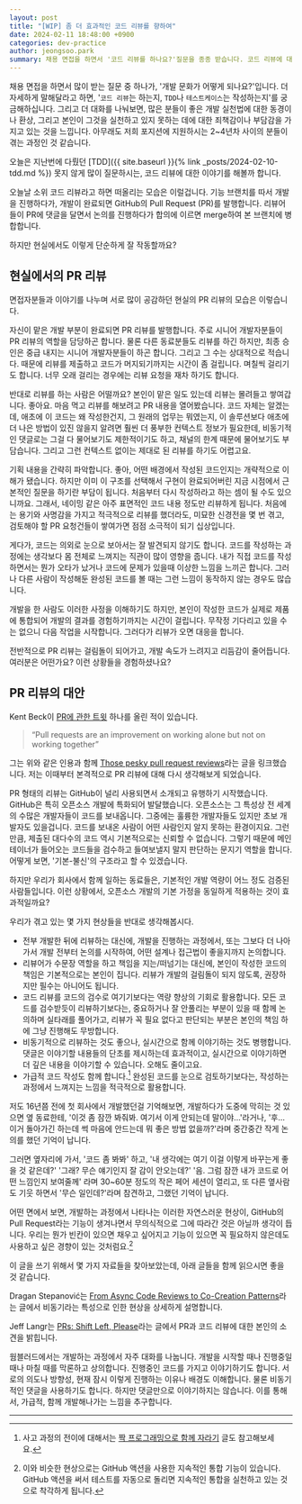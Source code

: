 ```yaml
---
layout: post
title: "[WIP] 좀 더 효과적인 코드 리뷰를 향하여"
date: 2024-02-11 18:48:00 +0900
categories: dev-practice
author: jeongsoo.park
summary: 채용 면접을 하면서 '코드 리뷰를 하나요?'질문을 종종 받습니다. 코드 리뷰에 대한 오해와 단상들을 풀어봅니다.
---
```

채용 면접을 하면서 많이 받는 질문 중 하나가, '개발 문화가 어떻게 되나요?'입니다. 더 자세하게 말해달라고 하면, '`코드 리뷰`는 하는지, `TDD`나 `테스트케이스`는 작성하는지'를 궁금해하십니다. 그리고 더 대화를 나눠보면, 많은 분들이 좋은 개발 실천법에 대한 동경이나 환상, 그리고 본인이 그것을 실천하고 있지 못하는 데에 대한 죄책감이나 부담감을 가지고 있는 것을 느낍니다. 아무래도 저희 포지션에 지원하시는 2~4년차 사이의 분들이 겪는 과정인 것 같습니다.

오늘은 지난번에 다뤘던 [TDD]({{ site.baseurl }}{% link _posts/2024-02-10-tdd.md %}) 못지 않게 많이 질문하시는, 코드 리뷰에 대한 이야기를 해볼까 합니다.

오늘날 소위 코드 리뷰라고 하면 떠올리는 모습은 이럴겁니다. 기능 브랜치를 따서 개발을 진행하다가, 개발이 완료되면 GitHub의 Pull Request (PR)를 발행합니다. 리뷰어들이 PR에 댓글을 달면서 논의를 진행하다가 합의에 이르면 merge하여 본 브랜치에 병합합니다.

하지만 현실에서도 이렇게 단순하게 잘 작동할까요?


## 현실에서의 PR 리뷰

면접자분들과 이야기를 나누며 서로 많이 공감하던 현실의 PR 리뷰의 모습은 이렇습니다.

자신이 맡은 개발 부분이 완료되면 PR 리뷰를 발행합니다. 주로 시니어 개발자분들이 PR 리뷰의 역할을 담당하곤 합니다. 물론 다른 동료분들도 리뷰를 하긴 하지만, 최종 승인은 중급 내지는 시니어 개발자분들이 하곤 합니다. 그리고 그 수는 상대적으로 적습니다. 때문에 리뷰를 제출하고 코드가 머지되기까지는 시간이 좀 걸립니다. 며칠씩 걸리기도 합니다. 너무 오래 걸리는 경우에는 리뷰 요청을 재차 하기도 합니다.

반대로 리뷰를 하는 사람은 어떨까요? 본인이 맡은 일도 있는데 리뷰는 몰려들고 쌓여갑니다. 좋아요. 마음 먹고 리뷰를 해보려고 PR 내용을 열어봤습니다. 코드 자체는 알겠는데, 애초에 이 코드는 왜 작성한건지, 그 원래의 업무는 뭐였는지, 이 솔루션보다 애초에 더 나은 방법이 있진 않을지 알려면 훨씬 더 풍부한 컨텍스트 정보가 필요한데, 비동기적인 댓글로는 그걸 다 물어보기도 제한적이기도 하고, 채널의 한계 때문에 물어보기도 부담습니다. 그리고 그런 컨텍스트 없이는 제대로 된 리뷰를 하기도 어렵고요.

기획 내용을 간략히 파악합니다. 좋아, 어떤 배경에서 작성된 코드인지는 개략적으로 이해가 됐습니다. 하지만 이미 이 구조를 선택해서 구현이 완료되어버린 지금 시점에서 근본적인 질문을 하기란 부담이 됩니다. 처음부터 다시 작성하라고 하는 셈이 될 수도 있으니까요. 그래서, 네이밍 같은 아주 표면적인 코드 내용 정도만 리뷰하게 됩니다. 처음에는 용기와 사명감을 가지고 적극적으로 리뷰를 했더라도, 미묘한 신경전을 몇 번 겪고, 검토해야 할 PR 요청건들이 쌓여가면 점점 소극적이 되기 십상입니다.

게다가, 코드는 의외로 눈으로 보아서는 잘 발견되지 않기도 합니다. 코드를 작성하는 과정에는 생각보다 몸 전체로 느껴지는 직관이 많이 영향을 줍니다. 내가 직접 코드를 작성하면서는 뭔가 오타가 났거나 코드에 문제가 있을때 이상한 느낌을 느끼곤 합니다. 그러나 다른 사람이 작성해둔 완성된 코드를 볼 때는 그런 느낌이 동작하지 않는 경우도 많습니다.

개발을 한 사람도 이러한 사정을 이해하기도 하지만, 본인이 작성한 코드가 실제로 제품에 통합되어 개발의 결과를 경험하기까지는 시간이 걸립니다. 무작정 기다리고 있을 수는 없으니 다음 작업을 시작합니다. 그러다가 리뷰가 오면 대응을 합니다.

전반적으로 PR 리뷰는 걸림돌이 되어가고, 개발 속도가 느려지고 리듬감이 줄어듭니다. 여러분은 어떤가요? 이런 상황들을 경험하셨나요?


## PR 리뷰의 대안

Kent Beck이 [PR에 관한 트윗](https://twitter.com/kentbeck/status/1375936309458464769) 하나를 올린 적이 있습니다.

> “Pull requests are an improvement on working alone but not on working together”

그는 위와 같은 인용과 함께 [Those pesky pull request reviews](https://jessitron.com/2021/03/27/those-pesky-pull-request-reviews/)라는 글을 링크했습니다. 저는 이때부터 본격적으로 PR 리뷰에 대해 다시 생각해보게 되었습니다.

PR 형태의 리뷰는 GitHub이 널리 사용되면서 소개되고 유행하기 시작했습니다. GitHub은 특히 오픈소스 개발에 특화되어 발달했습니다. 오픈소스는 그 특성상 전 세계의 수많은 개발자들이 코드를 보내옵니다. 그중에는 훌륭한 개발자들도 있지만 초보 개발자도 있을겁니다. 코드를 보내온 사람이 어떤 사람인지 알지 못하는 환경이지요. 그런만큼, 제출된 대다수의 코드 역시 기본적으로는 신뢰할 수 없습니다. 그렇기 때문에 메인테이너가 들어오는 코드들을 검수하고 들여보낼지 말지 판단하는 문지기 역할을 합니다. 어떻게 보면, '기본-불신'의 구조라고 할 수 있겠습니다.

하지만 우리가 회사에서 함께 일하는 동료들은, 기본적인 개발 역량이 어느 정도 검증된 사람들입니다. 이런 상황에서, 오픈소스 개발의 기본 가정을 동일하게 적용하는 것이 효과적일까요?

우리가 겪고 있는 몇 가지 현상들을 반대로 생각해봅시다.

* 전부 개발한 뒤에 리뷰하는 대신에, 개발을 진행하는 과정에서, 또는 그보다 더 나아가서 개발 전부터 논의를 시작하여, 어떤 설계나 접근법이 좋을지까지 논의합니다.
* 리뷰어가 수문장 역할을 하고 책임을 지는/떠넘기는 대신에, 본인이 작성한 코드의 책임은 기본적으로는 본인이 집니다. 리뷰가 개발의 걸림돌이 되지 않도록, 권장하지만 필수는 아니어도 됩니다.
* 코드 리뷰를 코드의 검수로 여기기보다는 역량 향상의 기회로 활용합니다. 모든 코드를 검수받듯이 리뷰하기보다는, 중요하거나 잘 안풀리는 부분이 있을 때 함께 논의하며 실타래를 풀어가고, 리뷰가 꼭 필요 없다고 판단되는 부분은 본인의 책임 하에 그냥 진행해도 무방합니다.
* 비동기적으로 리뷰하는 것도 좋으나, 실시간으로 함께 이야기하는 것도 병행합니다. 댓글은 이야기할 내용들의 단초를 제시하는데 효과적이고, 실시간으로 이야기하면 더 깊은 내용을 이야기할 수 있습니다. 오해도 줄이고요.
* 가급적 코드 작성도 함께 합니다.[^1] 완성된 코드를 눈으로 검토하기보다는, 작성하는 과정에서 느껴지는 느낌을 적극적으로 활용합니다.


저도 16년쯤 전에 첫 회사에서 개발했던걸 기억해보면, 개발하다가 도중에 막히는 것 있으면 옆 동료한테, '이것 좀 잠깐 봐줘봐. 여기서 이게 안되는데 말이야...'라거나, '후... 이거 돌아가긴 하는데 썩 마음에 안드는데 뭐 좋은 방법 없을까?'라며 중간중간 작게 논의를 했던 기억이 납니다. 

그러면 옆자리에 가서, '코드 좀 봐봐' 하고, '내 생각에는 여기 이걸 이렇게 바꾸는게 좋을 것 같은데?' '그래? 무슨 얘기인지 잘 감이 안오는데?' '음. 그럼 잠깐 내가 코드로 어떤 느낌인지 보여줄께' 라며 30~60분 정도의 작은 페어 세션이 열리고, 또 다른 옆사람도 기웃 하면서 '무슨 일인데?'라며 참견하고, 그랬던 기억이 납니다. 

어떤 면에서 보면, 개발하는 과정에서 나타나는 이러한 자연스러운 현상이, GitHub의 Pull Request라는 기능이 생겨나면서 무의식적으로 그에 따라간 것은 아닐까 생각이 듭니다. 우리는 뭔가 빈칸이 있으면 채우고 싶어지고 기능이 있으면 꼭 필요하지 않은데도 사용하고 싶은 경향이 있는 것처럼요.[^2]

이 글을 쓰기 위해서 몇 가지 자료들을 찾아보았는데, 아래 글들을 함께 읽으시면 좋을 것 같습니다.

Dragan Stepanović는 [From Async Code Reviews to Co-Creation Patterns](https://www.infoq.com/articles/co-creation-patterns-software-development/)라는 글에서 비동기라는 특성으로 인한 현상을 상세하게 설명합니다.

Jeff Langr는 [PRs: Shift Left, Please](https://medium.com/pragmatic-programmers/prs-shift-left-please-part-one-b0f8bb79ef2b)라는 글에서 PR과 코드 리뷰에 대한 본인의 소견을 밝힙니다.

웜블러드에서는 개발하는 과정에서 자주 대화를 나눕니다. 개발을 시작할 때나 진행중일 때나 마칠 때를 막론하고 상의합니다. 진행중인 코드를 가지고 이야기하기도 합니다. 서로의 의도나 방향성, 현재 잠시 이렇게 진행하는 이유나 배경도 이해합니다. 물론 비동기적인 댓글을 사용하기도 합니다. 하지만 댓글만으로 이야기하지는 않습니다. 이를 통해서, 가급적, 함께 개발해나가는 느낌을 추구합니다.

----
[^1]: 사고 과정의 전이에 대해서는 [짝 프로그래밍으로 함께 자라기](https://medium.com/@toracle/-8884bb3927fb#ce04) 글도 참고해보세요.
[^2]: 이와 비슷한 현상으로는 GitHub 액션을 사용한 지속적인 통합 기능이 있습니다. GitHub 액션을 써서 테스트를 자동으로 돌리면 지속적인 통합을 실천하고 있는 것으로 착각하게 됩니다.

